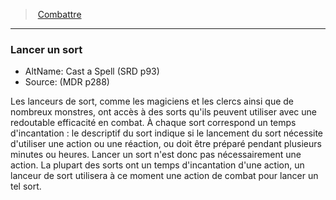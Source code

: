 ﻿---
!GenericItem
Name: Lancer un sort
AltName: Cast a Spell (SRD p93)
Source: (MDR p288)
Id: combat_hd.md#lancer-un-sort
ParentLink: combat_hd.md#combattre
ParentName: Combattre
NameLevel: 3
Attributes: {}
AttributesDictionary: >+
  {}

---
> [Combattre](hd_combat.md)

---

### Lancer un sort

- AltName: Cast a Spell (SRD p93)
- Source: (MDR p288)

Les lanceurs de sort, comme les magiciens et les clercs ainsi que de nombreux monstres, ont accès à des sorts qu'ils peuvent utiliser avec une redoutable efficacité en combat. À chaque sort correspond un temps d'incantation : le descriptif du sort indique si le lancement du sort nécessite d'utiliser une action ou une réaction, ou doit être préparé pendant plusieurs minutes ou heures. Lancer un sort n'est donc pas nécessairement une action. La plupart des sorts ont un temps d'incantation d'une action, un lanceur de sort utilisera à ce moment une action de combat pour lancer un tel sort.

